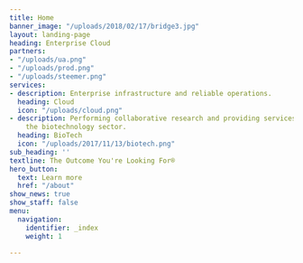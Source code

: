 ```yaml
---
title: Home
banner_image: "/uploads/2018/02/17/bridge3.jpg"
layout: landing-page
heading: Enterprise Cloud
partners:
- "/uploads/ua.png"
- "/uploads/prod.png"
- "/uploads/steemer.png"
services:
- description: Enterprise infrastructure and reliable operations.
  heading: Cloud
  icon: "/uploads/cloud.png"
- description: Performing collaborative research and providing services to support
    the biotechnology sector.
  heading: BioTech
  icon: "/uploads/2017/11/13/biotech.png"
sub_heading: ''
textline: The Outcome You're Looking For®
hero_button:
  text: Learn more
  href: "/about"
show_news: true
show_staff: false
menu:
  navigation:
    identifier: _index
    weight: 1

---
```

